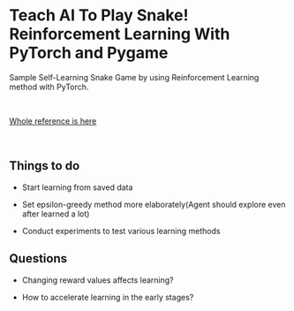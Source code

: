 # Teach AI To Play Snake! Reinforcement Learning With PyTorch and Pygame

Sample Self-Learning Snake Game by using Reinforcement Learning method with PyTorch. 

<br>

[Whole reference is here](https://github.com/patrickloeber/snake-ai-pytorch/tree/main)

<br>

## Things to do 

* Start learning from saved data

* Set epsilon-greedy method more elaborately(Agent should explore even after learned a lot)

* Conduct experiments to test various learning methods


## Questions

* Changing reward values affects learning? 

* How to accelerate learning in the early stages?
